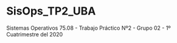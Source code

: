 # SisOps_TP2_UBA
Sistemas Operativos 75.08 - Trabajo Práctico Nº2 - Grupo 02 - 1º Cuatrimestre del 2020
